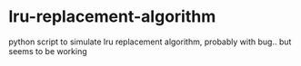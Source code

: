 # lru-replacement-algorithm
python script to simulate lru replacement algorithm, probably with bug.. but seems to be working
